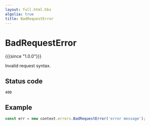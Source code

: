 ```yaml
---
layout: full.html.hbs
algolia: true
title: BadRequestError
---
```


# BadRequestError

{{{since "1.0.0"}}}

Invalid request syntax.

## Status code

`400`

## Example

```js
const err = new context.errors.BadRequestError('error message');
```
